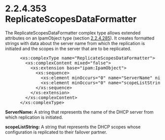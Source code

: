 <html dir="LTR" xmlns:mshelp="http://msdn.microsoft.com/mshelp" xmlns:ddue="http://ddue.schemas.microsoft.com/authoring/2003/5" xmlns:xlink="http://www.w3.org/1999/xlink" xmlns:tool="http://www.microsoft.com/tooltip">
 <body>
 <div id="header">
 <h1 class="heading">2.2.4.353 ReplicateScopesDataFormatter</h1>
 </div>
 <div id="mainSection">
 <div id="mainBody">
 <div id="allHistory" class="saveHistory"></div>
 <div id="sectionSection0" class="section" name="collapseableSection">
 

<p>The ReplicateScopesDataFormatter complex type allows
extended attributes on an IpamObject type (section <a href="8db9f5bb-a614-4490-8fad-d5a89c448fe8.md">2.2.4.285</a>). It creates
formatted strings with data about the server name from which the replication is
initiated and the scopes in the server that are to be replicated.</p>

<dl>
<dd>
<div><pre> &lt;xs:complexType name=&quot;ReplicateScopesDataFormatter&quot;&gt;
   &lt;xs:complexContent mixed=&quot;false&quot;&gt;
     &lt;xs:extension base=&quot;ipam:IpamObject&quot;&gt;
       &lt;xs:sequence&gt;
         &lt;xs:element minOccurs=&quot;0&quot; name=&quot;ServerName&quot; nillable=&quot;true&quot; type=&quot;xsd:string&quot; /&gt;
         &lt;xs:element minOccurs=&quot;0&quot; name=&quot;scopeListString&quot; nillable=&quot;true&quot; type=&quot;xsd:string&quot; /&gt;
       &lt;/xs:sequence&gt;
     &lt;/xs:extension&gt;
   &lt;/xs:complexContent&gt;
 &lt;/xs:complexType&gt;
</pre></div>
</dd></dl>

<p><b>ServerName:</b> A string that represents the name
of the DHCP server from which replication is initiated.</p>

<p><b>scopeListString:</b> A string that represents the
DHCP scopes whose configuration is replicated to their failover partner.</p>


 </div>
 </div>
 </div>
 </body>
</html>